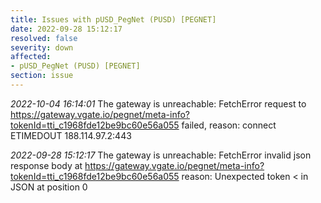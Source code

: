 ```yaml
---
title: Issues with pUSD_PegNet (PUSD) [PEGNET]
date: 2022-09-28 15:12:17
resolved: false
severity: down
affected:
- pUSD_PegNet (PUSD) [PEGNET]
section: issue
---
```


*2022-10-04 16:14:01* The gateway is unreachable: FetchError request to https://gateway.vgate.io/pegnet/meta-info?tokenId=tti_c1968fde12be9bc60e56a055 failed, reason: connect ETIMEDOUT 188.114.97.2:443

*2022-09-28 15:12:17* The gateway is unreachable: FetchError invalid json response body at https://gateway.vgate.io/pegnet/meta-info?tokenId=tti_c1968fde12be9bc60e56a055 reason: Unexpected token < in JSON at position 0